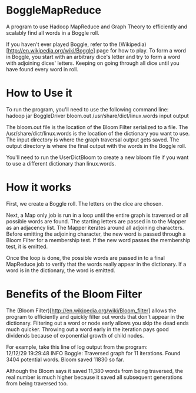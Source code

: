 BoggleMapReduce
===============

A program to use Hadoop MapReduce and Graph Theory to efficiently and scalably find all words in a Boggle roll.

If you haven't ever played Boggle, refer to the (Wikipedia)[http://en.wikipedia.org/wiki/Boggle] page for how to play. To form a word in Boggle, you start with an arbitrary dice's letter and try to form a word with adjoining dices' letters.  Keeping on going through all dice until you have found every word in roll.

How to Use it
=============

To run the program, you'll need to use the following command line:  
hadoop jar BoggleDriver bloom.out /usr/share/dict/linux.words input output  

The bloom.out file is the location of the Bloom Filter serialized to a file.  The /usr/share/dict/linux.words is the location of the dictionary you want to use.  The input directory is where the graph traversal output gets saved.  The output directory is where the final output with the words in the Boggle roll.

You'll need to run the UserDictBloom to create a new bloom file if you want to use a different dictionary than linux.words.

How it works
============

First, we create a Boggle roll.  The letters on the dice are chosen.

Next, a Map only job is run in a loop until the entire graph is traversed or all possible words are found.  The starting letters are passed in to the Mapper as an adjacency list.  The Mapper iterates around all adjoining characters.  Before emitting the adjoining character, the new word is passed through a Bloom Filter for a membership test.  If the new word passes the membership test, it is emitted.

Once the loop is done, the possible words are passed in to a final MapReduce job to verify that the words really appear in the dictionary.  If a word is in the dictionary, the word is emitted.

Benefits of the Bloom Filter
============================

The (Bloom Filter)[http://en.wikipedia.org/wiki/Bloom_filter] allows the program to efficiently and quickly filter out words that don't appear in the dictionary.  Filtering out a word or node early allows you skip the dead ends much quicker.  Throwing out a word early in the iteration pays good dividends because of exponential growth of child nodes.

For example, take this line of log output from the program:  
12/12/29 19:29:48 INFO Boggle: Traversed graph for 11 iterations.  Found 3404 potential words.  Bloom saved 11830 so far.  

Although the Bloom says it saved 11,380 words from being traversed, the real number is much higher because it saved all subsequent generations from being traversed too.
